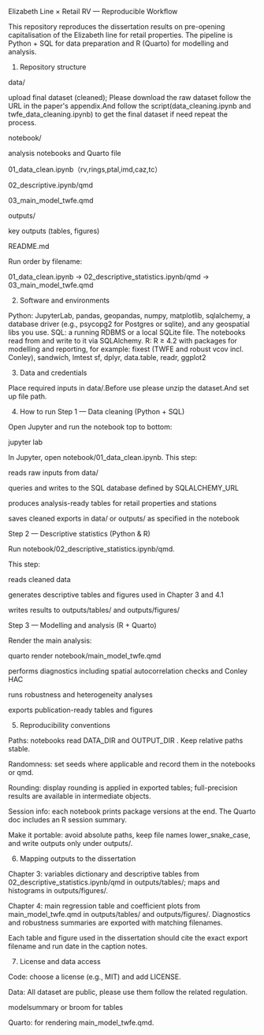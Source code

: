 Elizabeth Line × Retail RV — Reproducible Workflow

This repository reproduces the dissertation results on pre-opening capitalisation of the Elizabeth line for retail properties. The pipeline is Python + SQL for data preparation and R (Quarto) for modelling and analysis.
1) Repository structure

data/                

upload final dataset (cleaned); Please download the raw dataset follow the URL in the paper's appendix.And follow the script(data_cleaning.ipynb and twfe_data_cleaning.ipynb) to get the final dataset if need repeat the process.

notebook/            

analysis notebooks and Quarto file

01_data_clean.ipynb（rv,rings,ptal,imd,caz,tc）

02_descriptive.ipynb/qmd

03_main_model_twfe.qmd

outputs/             

key outputs (tables, figures)

README.md

Run order by filename:

01_data_clean.ipynb → 02_descriptive_statistics.ipynb/qmd → 03_main_model_twfe.qmd

2) Software and environments

Python: JupyterLab, pandas, geopandas, numpy, matplotlib, sqlalchemy, a database driver (e.g., psycopg2 for Postgres or sqlite), and any geospatial libs you use.
SQL: a running RDBMS or a local SQLite file. The notebooks read from and write to it via SQLAlchemy.
R: R ≥ 4.2 with packages for modelling and reporting, for example:
fixest (TWFE and robust vcov incl. Conley), sandwich, lmtest
sf, dplyr, data.table, readr, ggplot2

3) Data and credentials

Place required inputs in data/.Before use please unzip the dataset.And set up file path.

4) How to run
Step 1 — Data cleaning (Python + SQL)

Open Jupyter and run the notebook top to bottom:

jupyter lab


In Jupyter, open notebook/01_data_clean.ipynb.
This step:

reads raw inputs from data/

queries and writes to the SQL database defined by SQLALCHEMY_URL

produces analysis-ready tables for retail properties and stations

saves cleaned exports in data/ or outputs/ as specified in the notebook


Step 2 — Descriptive statistics (Python & R)

Run notebook/02_descriptive_statistics.ipynb/qmd.

This step:

reads cleaned data

generates descriptive tables and figures used in Chapter 3 and 4.1

writes results to outputs/tables/ and outputs/figures/


Step 3 — Modelling and analysis (R + Quarto)

Render the main analysis:

quarto render notebook/main_model_twfe.qmd

performs diagnostics including spatial autocorrelation checks and Conley HAC

runs robustness and heterogeneity analyses

exports publication-ready tables and figures


5) Reproducibility conventions

Paths: notebooks read DATA_DIR and OUTPUT_DIR . Keep relative paths stable.

Randomness: set seeds where applicable and record them in the notebooks or qmd.

Rounding: display rounding is applied in exported tables; full-precision results are available in intermediate objects.

Session info: each notebook prints package versions at the end. The Quarto doc includes an R session summary.

Make it portable: avoid absolute paths, keep file names lower_snake_case, and write outputs only under outputs/.

6) Mapping outputs to the dissertation

Chapter 3: variables dictionary and descriptive tables from 02_descriptive_statistics.ipynb/qmd in outputs/tables/; maps and histograms in outputs/figures/.

Chapter 4: main regression table and coefficient plots from main_model_twfe.qmd in outputs/tables/ and outputs/figures/. Diagnostics and robustness summaries are exported with matching filenames.

Each table and figure used in the dissertation should cite the exact export filename and run date in the caption notes.


7) License and data access

Code: choose a license (e.g., MIT) and add LICENSE.

Data: All dataset are public, please use them follow the related regulation.



modelsummary or broom for tables

Quarto: for rendering main_model_twfe.qmd.
